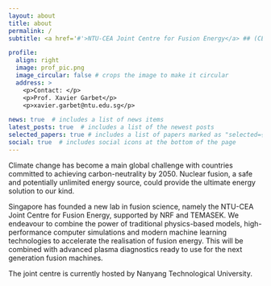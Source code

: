 ```yaml
---
layout: about
title: about
permalink: /
subtitle: <a href='#'>NTU-CEA Joint Centre for Fusion Energy</a> ## (CEA).

profile:
  align: right
  image: prof_pic.png
  image_circular: false # crops the image to make it circular
  address: >
    <p>Contact: </p>
    <p>Prof. Xavier Garbet</p>
    <p>xavier.garbet@ntu.edu.sg</p>

news: true  # includes a list of news items
latest_posts: true  # includes a list of the newest posts
selected_papers: true # includes a list of papers marked as "selected={true}"
social: true  # includes social icons at the bottom of the page
---
```


Climate change has become a main global challenge with countries committed to achieving carbon-neutrality by 2050. Nuclear fusion, a safe and potentially unlimited energy source, could provide the ultimate energy solution to our kind. 

Singapore has founded a new lab in fusion science, namely the NTU-CEA Joint Centre for Fusion Energy, supported by NRF and 
TEMASEK.  We endeavour to combine the power of traditional physics-based models, high-performance computer simulations and modern machine learning technologies to accelerate the realisation of fusion energy. This will be combined with advanced plasma diagnostics ready to use for the next generation fusion machines.

The joint centre is currently hosted by Nanyang Technological University.


<!-- Write your biography here. Tell the world about yourself. Link to your favorite [subreddit](http://reddit.com). You can put a picture in, too. The code is already in, just name your picture `prof_pic.jpg` and put it in the `img/` folder.

Put your address / P.O. box / other info right below your picture. You can also disable any these elements by editing `profile` property of the YAML header of your `_pages/about.md`. Edit `_bibliography/papers.bib` and Jekyll will render your [publications page](/al-folio/publications/) automatically.

Link to your social media connections, too. This theme is set up to use [Font Awesome icons](http://fortawesome.github.io/Font-Awesome/) and [Academicons](https://jpswalsh.github.io/academicons/), like the ones below. Add your Facebook, Twitter, LinkedIn, Google Scholar, or just disable all of them. -->
<!-- <img src="https://www.nrf.gov.sg/Assets/Images/Nrf/Common/nrf_logo.png" alt= “NRF” width="300" height="100">

<img src="https://upload.wikimedia.org/wikipedia/commons/thumb/4/43/TemasekHoldings_logo.svg/2560px-TemasekHoldings_logo.svg.png" alt= “NRF” width="300">

<img src="https://www.nrf.gov.sg/Assets/Images/Nrf/Common/nrf_logo.png" alt= “NRF” width="300">

<img src="https://www.nrf.gov.sg/Assets/Images/Nrf/Common/nrf_logo.png" alt= “NRF” width="300"> -->